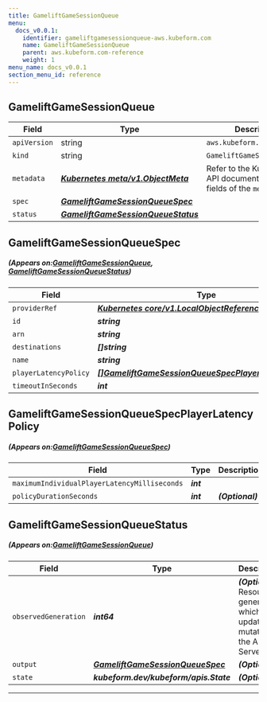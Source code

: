 ```yaml
---
title: GameliftGameSessionQueue
menu:
  docs_v0.0.1:
    identifier: gameliftgamesessionqueue-aws.kubeform.com
    name: GameliftGameSessionQueue
    parent: aws.kubeform.com-reference
    weight: 1
menu_name: docs_v0.0.1
section_menu_id: reference
---
```


## GameliftGameSessionQueue
| Field | Type | Description |
| ------ | ----- | ----------- |
| `apiVersion` | string | `aws.kubeform.com/v1alpha1` |
|    `kind` | string | `GameliftGameSessionQueue` |
| `metadata` | ***[Kubernetes meta/v1.ObjectMeta](https://kubernetes.io/docs/reference/generated/kubernetes-api/v1.13/#objectmeta-v1-meta)***|Refer to the Kubernetes API documentation for the fields of the `metadata` field.|
| `spec` | ***[GameliftGameSessionQueueSpec](#GameliftGameSessionQueueSpec)***||
| `status` | ***[GameliftGameSessionQueueStatus](#GameliftGameSessionQueueStatus)***||
## GameliftGameSessionQueueSpec
##### (Appears on:[GameliftGameSessionQueue](#GameliftGameSessionQueue), [GameliftGameSessionQueueStatus](#GameliftGameSessionQueueStatus))
| Field | Type | Description |
| ------ | ----- | ----------- |
| `providerRef` | ***[Kubernetes core/v1.LocalObjectReference](https://kubernetes.io/docs/reference/generated/kubernetes-api/v1.13/#localobjectreference-v1-core)***||
| `id` | ***string***||
| `arn` | ***string***| ***(Optional)*** |
| `destinations` | ***[]string***| ***(Optional)*** |
| `name` | ***string***||
| `playerLatencyPolicy` | ***[[]GameliftGameSessionQueueSpecPlayerLatencyPolicy](#GameliftGameSessionQueueSpecPlayerLatencyPolicy)***| ***(Optional)*** |
| `timeoutInSeconds` | ***int***| ***(Optional)*** |
## GameliftGameSessionQueueSpecPlayerLatencyPolicy
##### (Appears on:[GameliftGameSessionQueueSpec](#GameliftGameSessionQueueSpec))
| Field | Type | Description |
| ------ | ----- | ----------- |
| `maximumIndividualPlayerLatencyMilliseconds` | ***int***||
| `policyDurationSeconds` | ***int***| ***(Optional)*** |
## GameliftGameSessionQueueStatus
##### (Appears on:[GameliftGameSessionQueue](#GameliftGameSessionQueue))
| Field | Type | Description |
| ------ | ----- | ----------- |
| `observedGeneration` | ***int64***| ***(Optional)*** Resource generation, which is updated on mutation by the API Server.|
| `output` | ***[GameliftGameSessionQueueSpec](#GameliftGameSessionQueueSpec)***| ***(Optional)*** |
| `state` | ***kubeform.dev/kubeform/apis.State***| ***(Optional)*** |
---
